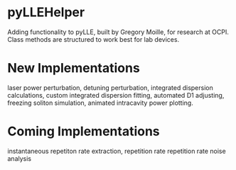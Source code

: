 # pyLLEHelper

Adding functionality to pyLLE, built by Gregory Moille, for research at OCPI. Class methods are structured to work best for lab devices. 

# New Implementations
laser power perturbation, detuning perturbation, integrated dispersion calculations, custom integrated dispersion fitting, automated D1 adjusting, freezing soliton simulation, animated intracavity power plotting.

# Coming Implementations
instantaneous repetiton rate extraction, repetition rate repetition rate noise analysis
